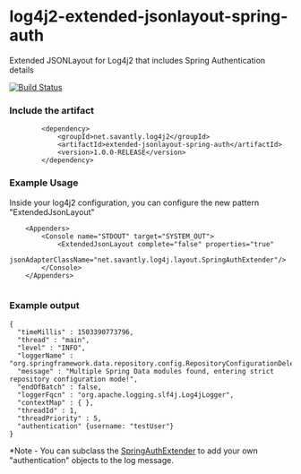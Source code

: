 # log4j2-extended-jsonlayout-spring-auth
Extended JSONLayout for Log4j2 that includes Spring Authentication details


[![Build Status](https://travis-ci.org/savantly-net/log4j2-extended-jsonlayout-spring-auth.svg?branch=master)](https://travis-ci.org/savantly-net/log4j2-extended-jsonlayout-spring-auth)  



### Include the artifact  
```
		<dependency>
			<groupId>net.savantly.log4j2</groupId>
			<artifactId>extended-jsonlayout-spring-auth</artifactId>
			<version>1.0.0-RELEASE</version>
		</dependency>
```

### Example Usage  

Inside your log4j2 configuration, you can configure the new pattern "ExtendedJsonLayout"

``` 
	<Appenders>
		<Console name="STDOUT" target="SYSTEM_OUT">
			<ExtendedJsonLayout complete="false" properties="true"
				 jsonAdapterClassName="net.savantly.log4j.layout.SpringAuthExtender"/>
		</Console>
	</Appenders>
	
```  


### Example output

```
{
  "timeMillis" : 1503390773796,
  "thread" : "main",
  "level" : "INFO",
  "loggerName" : "org.springframework.data.repository.config.RepositoryConfigurationDelegate",
  "message" : "Multiple Spring Data modules found, entering strict repository configuration mode!",
  "endOfBatch" : false,
  "loggerFqcn" : "org.apache.logging.slf4j.Log4jLogger",
  "contextMap" : { },
  "threadId" : 1,
  "threadPriority" : 5,
  "authentication" {username: "testUser"}
}
```  

*Note -
You can subclass the [SpringAuthExtender](./src/main/java/net/savantly/log4j/layout/SpringAuthExtender.java) to add your own "authentication" objects to the log message.